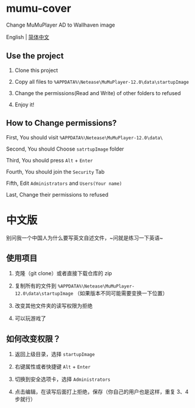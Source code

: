 # mumu-cover

Change MuMuPlayer AD to Wallhaven image

English | [简体中文][Chinese]

## Use the project

1. Clone this project

2. Copy all files to `%APPDATA%\Netease\MuMuPlayer-12.0\data\startupImage`

3. Change the permissions(Read and Write) of other folders to refused

4. Enjoy it!

## How to Change permissions?

First, You should visit `%APPDATA%\Netease\MuMuPlayer-12.0\data\`

Second, You should Choose `satrtupImage` folder

Third, You should press `Alt` + `Enter`

Fourth, You should join the `Security` Tab

Fifth, Edit `Administrators` and `Users(Your name)`

Last, Change their permissions to refused

# 中文版

别问我一个中国人为什么要写英文自述文件，~问就是练习一下英语~

## 使用项目

1. 克隆（git clone）或者直接下载仓库的 zip

2. 复制所有的文件到 `%APPDATA%\Netease\MuMuPlayer-12.0\data\startupImage` （如果版本不同可能需要变换一下位置）

3. 改变其他文件夹的读写权限为拒绝

4. 可以玩游戏了

## 如何改变权限？

1. 返回上级目录，选择 `startupImage`

2. 右键属性或者快捷键 `Alt` + `Enter`

3. 切换到安全选项卡，选择 `Administrators`

4. 点击编辑，在读写后面打上拒绝，保存（你自己的用户也是这样，重复 3、4 步就行）

[Chinese]: #中文版
